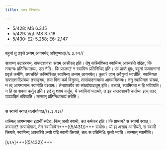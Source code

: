 ```yaml
---
title: १४१ टिप्पणयः

---
```

- 5/428: MS 6.3.15
- 5/429: Vgl. MS 3.7.18
- 5/430: E2: 5,258; E6: 2,147

____________________________________________


बहूनां तु प्रवृत्ते ऽन्यम् आगमयेद् अवैगुण्यात्//६.३.२२//

सत्राण्य् उदाहरणम्, सप्तदशावराः सत्रम् आसीरन्न् इति। तेषु कस्मिंश्चित् स्वामिन्य् अपचरति संदेहः, किं तत्रान्यः प्रतिनिधातव्यः, उत नेति। किं प्राप्तम्? न स्वामिनः प्रतिनिधिर् इति। एवं प्राप्ते ब्रूमः, बहूनां यजमानानां प्रवृत्ते कर्मणि, अपचरिते कस्मिंश्चित् स्वामिन्य् अन्यम् आगमयेत्। कुतः? एवम् अवैगुण्यं भवतीति, स्वामिगता सप्तदशादिसंख्या तत्राङ्गम्, तया विना कर्म विगुणम्, तत्संपादनायान्य आगमयितव्यः।
ननु स्वामिगता संख्या, न त्व् आगम्यमानः स्वामीति वक्ष्यामः। तेनाशक्यैव सा संख्योपादातुम् इति। उच्यते, स्वामिगता न हि भविष्यति। न हि सा शक्या कर्तुम् इति। इदं तु शक्यं कर्तुम्, ये स्वामिनां पदार्थाः, त इह सप्तदशावरैः कर्तव्या इत्य् एतद् उपपादितं भविष्यति। तस्मात् प्रतिनिधातव्यं तत्रेति।


____________________________________________


स स्वामी स्यात् तत्संयोगात्//६.३.२३//

तस्मिन्न् आगम्यमान इदानीं संदेहः, किम् असौ स्वामी, उत कर्मकर इति। किं प्राप्तम्? स स्वामी स्यात्। कस्मात्? तत्संयोगात्, तेन स्वामित्वेन+++({5/431})+++ संयोगः। यो ह्य् असाव् आनीयते, स स्वामी क्रियते, स्वामिन्य् अपचरिते ऽन्यो यदि स्वामी क्रियते, ततः स प्रतिनिधिः कृतो भवति। तस्मात् स्वामीति।

[६६५]+++({5/432})+++
